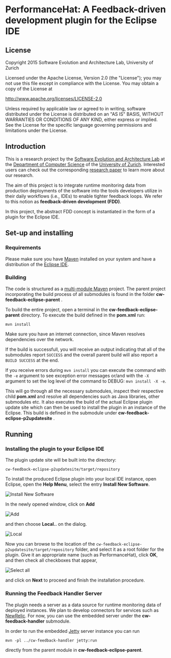 # PerformanceHat: A Feedback-driven development plugin for the Eclipse IDE

## License

Copyright 2015 Software Evolution and Architecture Lab, University of Zurich

Licensed under the Apache License, Version 2.0 (the "License");
you may not use this file except in compliance with the License.
You may obtain a copy of the License at

 http://www.apache.org/licenses/LICENSE-2.0

Unless required by applicable law or agreed to in writing, software
distributed under the License is distributed on an "AS IS" BASIS,
WITHOUT WARRANTIES OR CONDITIONS OF ANY KIND, either express or implied.
See the License for the specific language governing permissions and
limitations under the License.


## Introduction

This is a research project by the [Software Evolution and Architecture Lab](http://www.ifi.uzh.ch/seal.html) at the [Department of Computer Science](http://www.ifi.uzh.ch/index.html) of the [University of Zurich](http://www.uzh.ch/index_en.html). Interested users can check out the corresponding [research paper](https://peerj.com/preprints/985.pdf) to learn more about our research.

The aim of this project is to integrate runtime monitoring data from production deployments of the software into the tools developers utilize in their daily workflows (i.e., IDEs) to enable tighter feedback loops. We refer to this notion as **feedback-driven development (FDD)**.

In this project, the abstract FDD concept is instantiated in the form of a plugin for the Eclipse IDE.  


## Set-up and installing

### Requirements

Please make sure you have [Maven](https://maven.apache.org/) installed on your system and have a distribution of the [Eclipse IDE](https://eclipse.org/downloads/).

### Building

The code is structured as a [multi-module Maven](http://books.sonatype.com/mvnex-book/reference/multimodule.html) project.
The parent project incorporating the build process of all submodules is found in the folder **cw-feedback-eclipse-parent** .

To build the entire project, open a terminal in the **cw-feedback-eclipse-parent** directory. To execute the build defined in the **pom.xml** run:

`mvn install`

Make sure you have an internet connection, since Maven resolves dependencies over the network.

If the build is successfull, you will receive an output indicating that all of the submodules report `SUCCESS` and the overall parent build will also report a `BUILD SUCCESS` at the end.

If you receive errors during `mvn install` you can execute the command with the `-e` argument to see exception error messages or/and with the `-X` argument to set the log level of the command to DEBUG: `mvn install -X -e`.

This will go through all the necessary submodules, inspect their respective child **pom.xml** and resolve all dependencies such as Java libraries, other submodules etc. It also executes the build of the actual Eclipse plugin update site which can then be used to install the plugin in an instance of the Eclipse. This build is defined in the submodule under **cw-feedback-eclipse-p2updatesite** .

## Running

### Installing the plugin to your Eclipse IDE

The plugin update site will be built into the directory:

`cw-feedback-eclipse-p2updatesite/target/repository`

To install the produced Eclipse plugin into your local IDE instance, open Eclipse, open the **Help Menu**, select the entry **Install New Software**.

![Install New Software](https://cloud.githubusercontent.com/assets/4225724/7633066/2aa2b018-fa52-11e4-980f-ded8046976f0.png)

In the newly opened window, click on **Add**


![Add](https://cloud.githubusercontent.com/assets/4225724/7633099/5b737ccc-fa52-11e4-8e71-9596fa4b2c3a.png)

and then choose **Local..** on the dialog.

![Local](https://cloud.githubusercontent.com/assets/4225724/7633125/84ea33e8-fa52-11e4-83f7-1e024a0b32c1.png)

Now you can browse to the location of the `cw-feedback-eclipse-p2updatesite/target/repository` folder, and select it as a root folder for the plugin. Give it an appropriate name (such as PerformanceHat), click **OK**, and then check all checkboxes that appear,

![Select all](https://cloud.githubusercontent.com/assets/4225724/7633151/b7f5200e-fa52-11e4-8db6-0c7b2f5e7dd3.png)

and click on **Next** to proceed and finish the installation procedure.


### Running the Feedback Handler Server

The plugin needs a server as a data source for runtime monitoring data of deployed instances. We plan to develop connectors for services such as [NewRelic](http://newrelic.com/). For now, you can use the embedded server under the **cw-feedback-handler** submodule.

In order to run the embedded [Jetty](http://eclipse.org/jetty/) server instance you can run

``mvn -pl ../cw-feedback-handler jetty:run``

directly from the parent module in **cw-feedback-eclipse-parent**.
